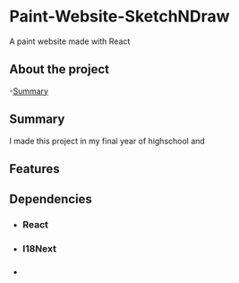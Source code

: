 # Paint-Website-SketchNDraw
A paint website made with React

## About the project
-[Summary](Summary)

## Summary
I made this project in my final year of highschool and

## Features

## Dependencies
- ### React
- ### I18Next
- ###
